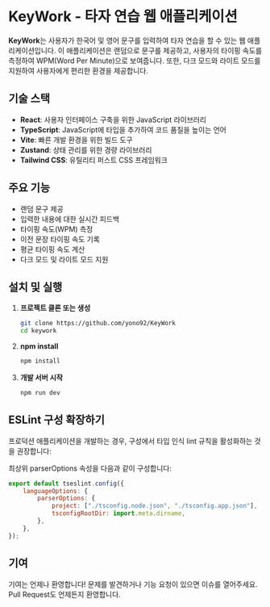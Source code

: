 # KeyWork - 타자 연습 웹 애플리케이션

**KeyWork**는 사용자가 한국어 및 영어 문구를 입력하여 타자 연습을 할 수 있는 웹 애플리케이션입니다. 이 애플리케이션은 랜덤으로 문구를 제공하고, 사용자의 타이핑 속도를 측정하여 WPM(Word Per Minute)으로 보여줍니다. 또한, 다크 모드와 라이트 모드를 지원하여 사용자에게 편리한 환경을 제공합니다.

## 기술 스택

-   **React**: 사용자 인터페이스 구축을 위한 JavaScript 라이브러리
-   **TypeScript**: JavaScript에 타입을 추가하여 코드 품질을 높이는 언어
-   **Vite**: 빠른 개발 환경을 위한 빌드 도구
-   **Zustand**: 상태 관리를 위한 경량 라이브러리
-   **Tailwind CSS**: 유틸리티 퍼스트 CSS 프레임워크

## 주요 기능

-   랜덤 문구 제공
-   입력한 내용에 대한 실시간 피드백
-   타이핑 속도(WPM) 측정
-   이전 문장 타이핑 속도 기록
-   평균 타이핑 속도 계산
-   다크 모드 및 라이트 모드 지원

## 설치 및 실행

1.  **프로젝트 클론 또는 생성**

    ```bash
    git clone https://github.com/yono92/KeyWork
    cd keywork
    ```

2.  **npm install**

    ```bash
    npm install
    ```

3.  **개발 서버 시작**

    ```bash
    npm run dev
    ```

## ESLint 구성 확장하기

프로덕션 애플리케이션을 개발하는 경우, 구성에서 타입 인식 lint 규칙을 활성화하는 것을 권장합니다:

최상위 parserOptions 속성을 다음과 같이 구성합니다:

```javascript
export default tseslint.config({
    languageOptions: {
        parserOptions: {
            project: ["./tsconfig.node.json", "./tsconfig.app.json"],
            tsconfigRootDir: import.meta.dirname,
        },
    },
});
```

## 기여

기여는 언제나 환영합니다! 문제를 발견하거나 기능 요청이 있으면 이슈를 열어주세요. Pull Request도 언제든지 환영합니다.
